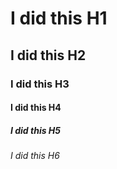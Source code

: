 # I did this H1
## I did this H2
### I did this H3
#### I did this H4
##### I did this H5
###### I did this H6
